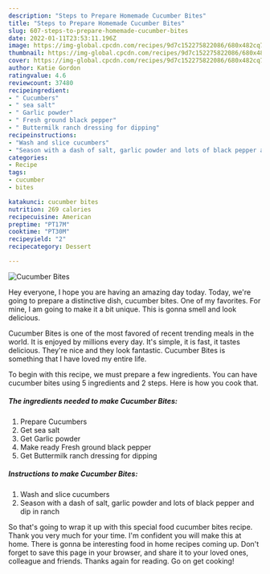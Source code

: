 ```yaml
---
description: "Steps to Prepare Homemade Cucumber Bites"
title: "Steps to Prepare Homemade Cucumber Bites"
slug: 607-steps-to-prepare-homemade-cucumber-bites
date: 2022-01-11T23:53:11.196Z
image: https://img-global.cpcdn.com/recipes/9d7c152275822086/680x482cq70/cucumber-bites-recipe-main-photo.jpg
thumbnail: https://img-global.cpcdn.com/recipes/9d7c152275822086/680x482cq70/cucumber-bites-recipe-main-photo.jpg
cover: https://img-global.cpcdn.com/recipes/9d7c152275822086/680x482cq70/cucumber-bites-recipe-main-photo.jpg
author: Katie Gordon
ratingvalue: 4.6
reviewcount: 37480
recipeingredient:
- " Cucumbers"
- " sea salt"
- " Garlic powder"
- " Fresh ground black pepper"
- " Buttermilk ranch dressing for dipping"
recipeinstructions:
- "Wash and slice cucumbers"
- "Season with a dash of salt, garlic powder and lots of black pepper and dip in ranch"
categories:
- Recipe
tags:
- cucumber
- bites

katakunci: cucumber bites 
nutrition: 269 calories
recipecuisine: American
preptime: "PT17M"
cooktime: "PT30M"
recipeyield: "2"
recipecategory: Dessert

---
```



![Cucumber Bites](https://img-global.cpcdn.com/recipes/9d7c152275822086/680x482cq70/cucumber-bites-recipe-main-photo.jpg)

Hey everyone, I hope you are having an amazing day today. Today, we're going to prepare a distinctive dish, cucumber bites. One of my favorites. For mine, I am going to make it a bit unique. This is gonna smell and look delicious.



Cucumber Bites is one of the most favored of recent trending meals in the world. It is enjoyed by millions every day. It's simple, it is fast, it tastes delicious. They're nice and they look fantastic. Cucumber Bites is something that I have loved my entire life.


To begin with this recipe, we must prepare a few ingredients. You can have cucumber bites using 5 ingredients and 2 steps. Here is how you cook that.

<!--inarticleads1-->

##### The ingredients needed to make Cucumber Bites:

1. Prepare  Cucumbers
1. Get  sea salt
1. Get  Garlic powder
1. Make ready  Fresh ground black pepper
1. Get  Buttermilk ranch dressing for dipping




<!--inarticleads2-->

##### Instructions to make Cucumber Bites:

1. Wash and slice cucumbers
1. Season with a dash of salt, garlic powder and lots of black pepper and dip in ranch




So that's going to wrap it up with this special food cucumber bites recipe. Thank you very much for your time. I'm confident you will make this at home. There is gonna be interesting food in home recipes coming up. Don't forget to save this page in your browser, and share it to your loved ones, colleague and friends. Thanks again for reading. Go on get cooking!
